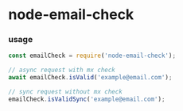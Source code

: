 # node-email-check

### usage
```javascript
const emailCheck = require('node-email-check');

// async request with mx check
await emailCheck.isValid('example@email.com');

// sync request without mx check
emailCheck.isValidSync('example@email.com');
```
